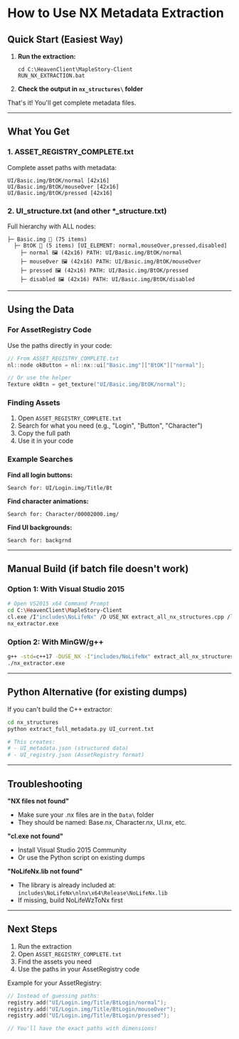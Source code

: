 # How to Use NX Metadata Extraction

## Quick Start (Easiest Way)

1. **Run the extraction:**
   ```
   cd C:\HeavenClient\MapleStory-Client
   RUN_NX_EXTRACTION.bat
   ```

2. **Check the output in `nx_structures\` folder**

That's it! You'll get complete metadata files.

---

## What You Get

### 1. ASSET_REGISTRY_COMPLETE.txt
Complete asset paths with metadata:
```
UI/Basic.img/BtOK/normal [42x16]
UI/Basic.img/BtOK/mouseOver [42x16]
UI/Basic.img/BtOK/pressed [42x16]
```

### 2. UI_structure.txt (and other *_structure.txt)
Full hierarchy with ALL nodes:
```
├─ Basic.img 📁 (75 items)
  ├─ BtOK 📁 (5 items) [UI_ELEMENT: normal,mouseOver,pressed,disabled]
    ├─ normal 🖼️ (42x16) PATH: UI/Basic.img/BtOK/normal
    ├─ mouseOver 🖼️ (42x16) PATH: UI/Basic.img/BtOK/mouseOver
    ├─ pressed 🖼️ (42x16) PATH: UI/Basic.img/BtOK/pressed
    ├─ disabled 🖼️ (42x16) PATH: UI/Basic.img/BtOK/disabled
```

---

## Using the Data

### For AssetRegistry Code

Use the paths directly in your code:
```cpp
// From ASSET_REGISTRY_COMPLETE.txt
nl::node okButton = nl::nx::ui["Basic.img"]["BtOK"]["normal"];

// Or use the helper
Texture okBtn = get_texture("UI/Basic.img/BtOK/normal");
```

### Finding Assets

1. Open `ASSET_REGISTRY_COMPLETE.txt`
2. Search for what you need (e.g., "Login", "Button", "Character")
3. Copy the full path
4. Use it in your code

### Example Searches

**Find all login buttons:**
```
Search for: UI/Login.img/Title/Bt
```

**Find character animations:**
```
Search for: Character/00002000.img/
```

**Find UI backgrounds:**
```
Search for: backgrnd
```

---

## Manual Build (if batch file doesn't work)

### Option 1: With Visual Studio 2015
```bash
# Open VS2015 x64 Command Prompt
cd C:\HeavenClient\MapleStory-Client
cl.exe /I"includes\NoLifeNx" /D USE_NX extract_all_nx_structures.cpp /link /LIBPATH:"includes\NoLifeNx\nlnx\x64\Release" NoLifeNx.lib
nx_extractor.exe
```

### Option 2: With MinGW/g++
```bash
g++ -std=c++17 -DUSE_NX -I"includes/NoLifeNx" extract_all_nx_structures.cpp -o nx_extractor.exe -L"includes/NoLifeNx/nlnx/x64/Release" -lNoLifeNx
./nx_extractor.exe
```

---

## Python Alternative (for existing dumps)

If you can't build the C++ extractor:

```bash
cd nx_structures
python extract_full_metadata.py UI_current.txt

# This creates:
# - UI_metadata.json (structured data)
# - UI_registry.json (AssetRegistry format)
```

---

## Troubleshooting

**"NX files not found"**
- Make sure your .nx files are in the `Data\` folder
- They should be named: Base.nx, Character.nx, UI.nx, etc.

**"cl.exe not found"**
- Install Visual Studio 2015 Community
- Or use the Python script on existing dumps

**"NoLifeNx.lib not found"**
- The library is already included at: `includes\NoLifeNx\nlnx\x64\Release\NoLifeNx.lib`
- If missing, build NoLifeWzToNx first

---

## Next Steps

1. Run the extraction
2. Open `ASSET_REGISTRY_COMPLETE.txt` 
3. Find the assets you need
4. Use the paths in your AssetRegistry code

Example for your AssetRegistry:
```cpp
// Instead of guessing paths:
registry.add("UI/Login.img/Title/BtLogin/normal");
registry.add("UI/Login.img/Title/BtLogin/mouseOver");
registry.add("UI/Login.img/Title/BtLogin/pressed");

// You'll have the exact paths with dimensions!
```